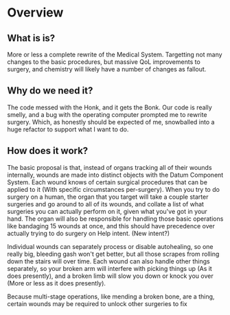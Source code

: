 # Overview
## What is is?
More or less a complete rewrite of the Medical System. Targetting not many changes to the basic procedures, but massive QoL improvements to surgery, and chemistry will likely have a number of changes as fallout.

## Why do we need it?
The code messed with the Honk, and it gets the Bonk.
Our code is really smelly, and a bug with the operating computer prompted me to rewrite surgery. Which, as honestly should be expected of me, snowballed into a huge refactor to support what I want to do.

## How does it work?
The basic proposal is that, instead of organs tracking all of their wounds internally, wounds are made into distinct objects with the Datum Component System. Each wound knows of certain surgical procedures that can be applied to it (With specific circumstances per-surgery). When you try to do surgery on a human, the organ that you target will take a couple starter surgeries and go around to all of its wounds, and collate a list of what surgeries you can actually perform on it, given what you've got in your hand. The organ will also be responsible for handling those basic operations like bandaging 15 wounds at once, and this should have precedence over actually trying to do surgery on Help intent. (New intent?)

Individual wounds can separately process or disable autohealing, so one really big, bleeding gash won't get better, but all those scrapes from rolling down the stairs will over time. Each wound can also handle other things separately, so your broken arm will interfere with picking things up (As it does presently), and a broken limb will slow you down or knock you over (More or less as it does presently).

Because multi-stage operations, like mending a broken bone, are a thing, certain wounds may be required to unlock other surgeries to fix 
